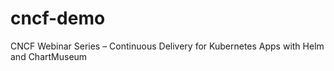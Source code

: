 # cncf-demo
CNCF Webinar Series – Continuous Delivery for Kubernetes Apps with Helm and ChartMuseum
